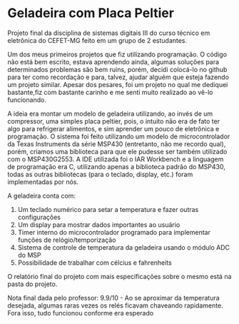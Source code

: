 # Geladeira com Placa Peltier

Projeto final da disciplina de sistemas digitais III do curso técnico em eletrônica do CEFET-MG feito em um grupo de 2 estudantes.

Um dos meus primeiros projetos que fiz utilizando programação. O código não está bem escrito, estava aprendendo ainda, algumas soluções para determinados 
problemas são bem ruins, porém, decidi colocá-lo no github para ter como recordação e para, talvez, ajudar alguém que esteja fazendo um projeto similar. 
Apesar dos pesares, foi um projeto no qual me dediquei bastante,fiz com bastante carinho e me senti muito realizado ao vê-lo funcionando. 

A ideia era montar um modelo de geladeira utilizando, ao invés de um compressor, uma simples placa peltier, pois, o intuito não era de fato ter algo para refrigerar 
alimentos, e sim aprender um pouco de eletrônica e programação. O sistema foi feito utilizando um modelo de microcontrolador da Texas Instruments da série 
MSP430 (entretanto, não me recordo qual), porém, criamos uma biblioteca para que ele pudesse ser também utilizado com o MSP430G2553. A IDE utilizada foi o IAR Workbench
e a linguagem de programação era C, utilizando apenas a biblioteca padrão do MSP430, todas as outras bibliotecas (para o teclado, display, etc.) foram implementadas por nós.

A geladeira conta com:
  1. Um teclado numérico para setar a temperatura e fazer outras configurações
  2. Um display para mostrar dados importantes ao usuário
  3. Timer interno do microcontrolador programado para implementar funções de relógio/temporização
  4. Sistema de controle de temperatura da geladeira usando o módulo ADC do MSP
  5. Possibilidade de trabalhar com célcius e fahrenheits
 
O relatório final do projeto com mais especificações sobre o mesmo está na pasta do projeto.

Nota final dada pelo professor: 9.9/10 - Ao se aproximar da temperatura desejada, algumas raras vezes os relés ficavam chaveando rapidamente. Fora isso, tudo
funcionou conforme era esperado
